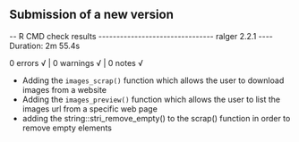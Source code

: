 ## Submission of a new version
-- R CMD check results -------------------------------- ralger 2.2.1 ----
Duration: 2m 55.4s

0 errors √ | 0 warnings √ | 0 notes √

+ Adding the `images_scrap()` function which allows the user to download images from a website
+ Adding the `images_preview()` function which allows the user to list the images url from a specific web page
+ adding the string::stri_remove_empty() to the scrap() function in order to remove empty elements
